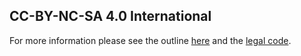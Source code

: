 ## CC-BY-NC-SA 4.0 International

For more information please see the outline [here](https://creativecommons.org/licenses/by-nc-sa/4.0/) and the
[legal code](https://creativecommons.org/licenses/by-nc-sa/4.0/legalcode).
